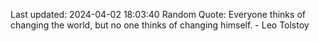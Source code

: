 Last updated: 2024-04-02 18:03:40
Random Quote: Everyone thinks of changing the world, but no one thinks of changing himself. - Leo Tolstoy